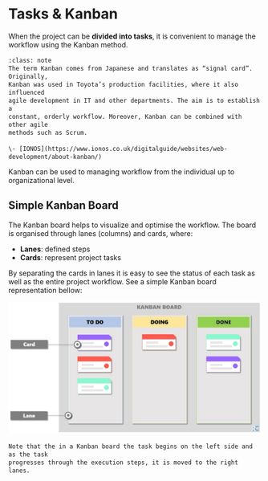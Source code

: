 # Tasks & Kanban

When the project can be **divided into tasks**, it is convenient to manage the
workflow using the Kanban method.

```{admonition} Definition
:class: note
The term Kanban comes from Japanese and translates as “signal card”. Originally,
Kanban was used in Toyota’s production facilities, where it also influenced 
agile development in IT and other departments. The aim is to establish a 
constant, orderly workflow. Moreover, Kanban can be combined with other agile 
methods such as Scrum.

\- [IONOS](https://www.ionos.co.uk/digitalguide/websites/web-development/about-kanban/)
```

Kanban can be used to managing workflow from the individual up to organizational
level.

## Simple Kanban Board

The Kanban board helps to visualize and optimise the workflow.
The board is organised through lanes (columns) and cards, where:

- **Lanes**: defined steps
- **Cards**: represent project tasks

By separating the cards in lanes it is easy to see the status of each task as
well as the entire project workflow. See a simple Kanban board representation
bellow:

![Kanban board simple example](../assets/img/kanban1.jpg)

```{tip}
Note that the in a Kanban board the task begins on the left side and as the task
progresses through the execution steps, it is moved to the right lanes.
```
